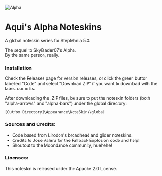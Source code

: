 ![Alpha](https://pixelfed.social/storage/m/_v2/105529852282671104/ab7d89eb2-ea8aa4/KiGeoBZDdWmv/EJxYaYoYhjubPGWVAaM09Nuqs37xf42xrdajEBAn.png)

# Aqui's Alpha Noteskins
A global noteskin series for StepMania 5.3.

The sequel to SkyBlader07's Alpha.  
By the same person, really.

### Installation

Check the Releases page for version releases, or click the green button
labelled "Code" and select "Download ZIP" if you want to download with
the latest commits.  

After downloading the .ZIP files, be sure to put the
noteskin folders (both "alpha-arrows" and "alpha-bars")
under the global directory:

`[Outfox Directory]\Appearance\NoteSkins\global`

### Sources and Credits:
- Code based from Lirodon's broadhead and glider noteskins.
- Credits to Jose Valera for the Fallback Explosion code and help!
- Shoutout to the Moondance community, huehehe!

### Licenses:
This noteskin is released under the Apache 2.0 License.
